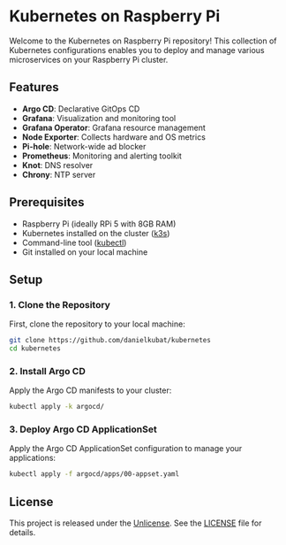 # Kubernetes on Raspberry Pi

Welcome to the Kubernetes on Raspberry Pi repository! This collection of Kubernetes configurations enables you to deploy and manage various microservices on your Raspberry Pi cluster.

## Features

- **Argo CD**: Declarative GitOps CD
- **Grafana**: Visualization and monitoring tool
- **Grafana Operator**: Grafana resource management
- **Node Exporter**: Collects hardware and OS metrics
- **Pi-hole**: Network-wide ad blocker
- **Prometheus**: Monitoring and alerting toolkit
- **Knot**: DNS resolver
- **Chrony**: NTP server

## Prerequisites

- Raspberry Pi (ideally RPi 5 with 8GB RAM)
- Kubernetes installed on the cluster ([k3s](https://k3s.io))
- Command-line tool ([kubectl](https://kubernetes.io/docs/tasks/tools/#kubectl))
- Git installed on your local machine

## Setup

### 1. Clone the Repository

First, clone the repository to your local machine:

```bash
git clone https://github.com/danielkubat/kubernetes
cd kubernetes
```

### 2. Install Argo CD

Apply the Argo CD manifests to your cluster:

```bash
kubectl apply -k argocd/
```

### 3. Deploy Argo CD ApplicationSet

Apply the Argo CD ApplicationSet configuration to manage your applications:

```bash
kubectl apply -f argocd/apps/00-appset.yaml
```
## License

This project is released under the [Unlicense](LICENSE). See the [LICENSE](LICENSE) file for details.
